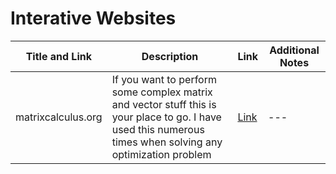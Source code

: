 # Interative Websites
| Title and Link            | Description          | Link                              | Additional Notes       |
|------------------|----------------------|-----------------------------------|-------------------------|
| matrixcalculus.org| If you want to perform some complex matrix and vector stuff this is your place to go. I have used this numerous times when solving any optimization problem| [Link]([https://bloomberg.github.io/foml/#about](https://www.matrixcalculus.org/))| ---|
